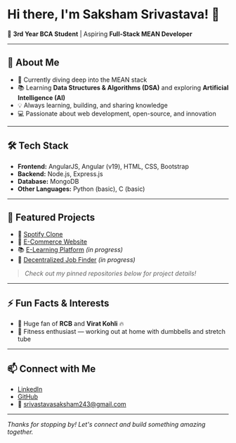 # Hi there, I'm Saksham Srivastava! 👋

🌱 **3rd Year BCA Student** | Aspiring **Full-Stack MEAN Developer**

---

## 🚀 About Me

- 🎯 Currently diving deep into the MEAN stack  
- 📚 Learning **Data Structures & Algorithms (DSA)** and exploring **Artificial Intelligence (AI)**  
- 💡 Always learning, building, and sharing knowledge  
- 💻 Passionate about web development, open-source, and innovation  

---

## 🛠️ Tech Stack

- **Frontend:** AngularJS, Angular (v19), HTML, CSS, Bootstrap  
- **Backend:** Node.js, Express.js  
- **Database:** MongoDB  
- **Other Languages:** Python (basic), C (basic)  

---

## 🌟 Featured Projects

- 🎵 [Spotify Clone](#)  
- 🛒 [E-Commerce Website](#)  
- 📚 [E-Learning Platform](#) _(in progress)_  
- 💼 [Decentralized Job Finder](#) _(in progress)_  

> _Check out my pinned repositories below for project details!_

---

## ⚡ Fun Facts & Interests

- 🏏 Huge fan of **RCB** and **Virat Kohli** 🔥  
- 💪 Fitness enthusiast — working out at home with dumbbells and stretch tube  

---

## 📫 Connect with Me

- [LinkedIn](https://www.linkedin.com/in/saksham-srivastava-343088255)  
- [GitHub](https://github.com/yaxxhsri7444)  
- 📧 [srivastavasaksham243@gmail.com](mailto:srivastavasaksham243@gmail.com)  

---

_Thanks for stopping by! Let's connect and build something amazing together._
